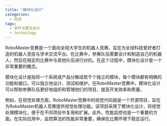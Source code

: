 ```yaml
---  
title: "模块化设计"  
categories:  
  - 综述  
tags: 
  - 软件与算法设计 
  - technology  
---  
```


RoboMaster竞赛是一个面向全球大学生的机器人竞赛，旨在为全球科技爱好者打造的机器人竞技与学术交流平台。在比赛中，参赛队伍需要设计和制造自己的机器人，然后在规定的比赛中与其他队伍进行对抗。在这个过程中，模块化设计是一个非常重要的概念。

模块化设计是指将一个系统或产品分解成若干个独立的模块，每个模块都有明确的功能和接口，可以独立地设计、测试和维护。在RoboMaster竞赛中，模块化设计可以帮助参赛队伍更好地组织和管理他们的项目，提高开发效率和质量。

例如，在视觉处理方面，RoboMaster竞赛中的视觉代码就是一个开源项目，旨在为RoboMaster机器人竞赛提供视觉处理功能。该项目采用了模块化设计，将视觉处理模块化，便于在不同项目中复用和扩展。此外，性能监控也是一个重要的方面。在实际应用中，监控算法的性能非常重要，确保在比赛环境下稳定运行。 

